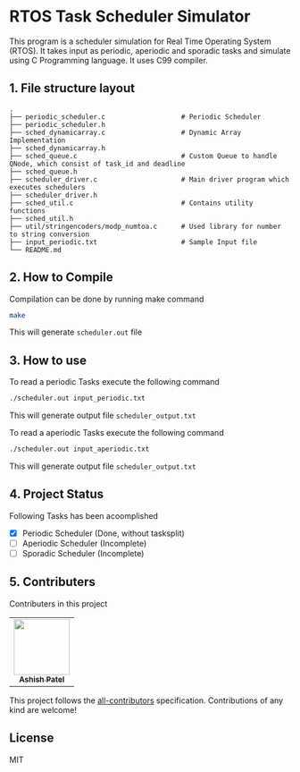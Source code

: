 # RTOS Task Scheduler Simulator

This program is a scheduler simulation for Real Time Operating System (RTOS). It takes input as periodic, aperiodic and sporadic tasks and simulate using C Programming language. It uses C99 compiler.

## 1. File structure layout

    .
    ├── periodic_scheduler.c                   # Periodic Scheduler
    ├── periodic_scheduler.h  
    ├── sched_dynamicarray.c                   # Dynamic Array Implementation
    ├── sched_dynamicarray.h
    ├── sched_queue.c                          # Custom Queue to handle QNode, which consist of task_id and deadline
    ├── sched_queue.h
    ├── scheduler_driver.c                     # Main driver program which executes schedulers
    ├── scheduler_driver.h
    ├── sched_util.c                           # Contains utility functions
    ├── sched_util.h
    ├── util/stringencoders/modp_numtoa.c      # Used library for number to string conversion
    ├── input_periodic.txt                     # Sample Input file 
    └── README.md                              

## 2. How to Compile

Compilation can be done by running make command 

```bash
make
```
This will generate `scheduler.out` file

## 3. How to use

To read a periodic Tasks execute the following command

```bash
./scheduler.out input_periodic.txt
```
This will generate output file `scheduler_output.txt`

To read a aperiodic Tasks execute the following command

```bash
./scheduler.out input_aperiodic.txt
```
This will generate output file `scheduler_output.txt`

## 4. Project Status
Following Tasks has been acoomplished
- [x] Periodic Scheduler (Done, without tasksplit)
- [ ] Aperiodic Scheduler (Incomplete)
- [ ] Sporadic Scheduler (Incomplete)

## 5. Contributers
Contributers in this project
<!-- prettier-ignore-start -->
<!-- markdownlint-disable -->
<table>
   <tr>
      <td align="center"><a href="https://ashishpatel.dev"><img src="https://avatars3.githubusercontent.com/u/652311?v=4" width="100px;" alt=""/><br /><sub><b>Ashish Patel</b></sub></a></td>
   </tr>
</table>

<!-- markdownlint-enable -->
<!-- prettier-ignore-end -->
<!-- ALL-CONTRIBUTORS-LIST:END -->

This project follows the [all-contributors](https://allcontributors.org) specification.
Contributions of any kind are welcome!



License
----

MIT